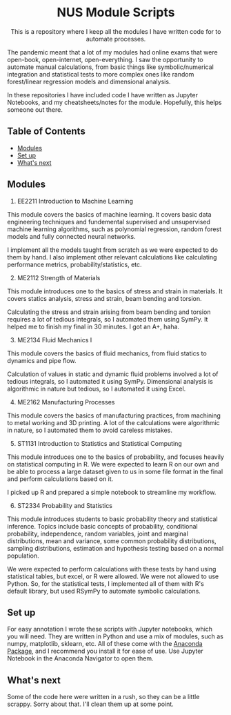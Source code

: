 <!-- PROJECT LOGO -->
<br />
<p align="center">
  <h1 align="center">NUS Module Scripts</h1>

  <p align="center">
    This is a repository where I keep all the modules I have written code for to automate processes. 
  </p>
</p>

The pandemic meant that a lot of my modules had online exams that were open-book, open-internet, open-everything. I saw the opportunity to automate manual calculations, from basic things like symbolic/numerical integration and statistical tests to more complex ones like random forest/linear regression models and dimensional analysis. 

In these repositories I have included code I have written as Jupyter Notebooks, and my cheatsheets/notes for the module. Hopefully, this helps someone out there.

## Table of Contents

- [Modules](#Modules-)
- [Set up](#Set-up-)
- [What's next](#What's-next-)

## Modules
1. EE2211 Introduction to Machine Learning

This module covers the basics of machine learning. It covers basic data engineering techniques and fundemental supervised and unsupervised machine learning algorithms, such as polynomial regression, random forest models and fully connected neural networks.

I implement all the models taught from scratch as we were expected to do them by hand. I also implement other relevant calculations like calculating performance metrics, probability/statistics, etc. 

2. ME2112 Strength of Materials

This module introduces one to the basics of stress and strain in materials. It covers statics analysis, stress and strain, beam bending and torsion. 

Calculating the stress and strain arising from beam bending and torsion requires a lot of tedious integrals, so I automated them using SymPy. It helped me to finish my final in 30 minutes. I got an A+, haha. 

3. ME2134 Fluid Mechanics I

This module covers the basics of fluid mechanics, from fluid statics to dynamics and pipe flow. 

Calculation of values in static and dynamic fluid problems involved a lot of tedious integrals, so I automated it using SymPy. Dimensional analysis is algorithmic in nature but tedious, so I automated it using Excel. 

4. ME2162 Manufacturing Processes

This module covers the basics of manufacturing practices, from machining to metal working and 3D printing. A lot of the calculations were algorithmic in nature, so I automated them to avoid careless mistakes.

5. ST1131 Introduction to Statistics and Statistical Computing 

This module introduces one to the basics of probability, and focuses heavily on statistical computing in R. We were expected to learn R on our own and be able to process a large dataset given to us in some file format in the final and perform calculations based on it. 

I picked up R and prepared a simple notebook to streamline my workflow. 

6. ST2334 Probability and Statistics

This module introduces students to basic probability theory and statistical inference. Topics include basic concepts of probability, conditional probability, independence, random variables, joint and marginal distributions, mean and variance, some common probability distributions, sampling distributions, estimation and hypothesis testing based on a normal population.

We were expected to perform calculations with these tests by hand using statistical tables, but excel, or R were allowed. We were not allowed to use Python. So, for the statistical tests, I implemented all of them with R's default library, but used RSymPy to automate symbolic calculations. 

## Set up

For easy annotation I wrote these scripts with Jupyter notebooks, which you will need. They are written in Python and use a mix of modules, such as numpy, matplotlib, sklearn, etc. All of these come with the [Anaconda Package](https://www.anaconda.com/), and I recommend you install it for ease of use. Use Jupyter Notebook in the Anaconda Navigator to open them.

## What's next

Some of the code here were written in a rush, so they can be a little scrappy. Sorry about that. I'll clean them up at some point. 
